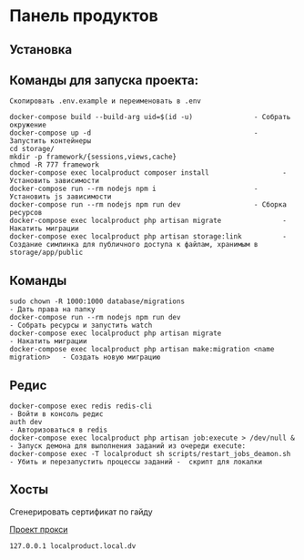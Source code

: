 Панель продуктов
=============================

Установка
------------

Команды для запуска проекта:
-----------
    Скопировать .env.example и переименовать в .env
    
    docker-compose build --build-arg uid=$(id -u)               - Собрать окружение           
    docker-compose up -d                                        - Запустить контейнеры
    cd storage/
    mkdir -p framework/{sessions,views,cache}    
    chmod -R 777 framework
    docker-compose exec localproduct composer install                  - Установить зависимости 
    docker-compose run --rm nodejs npm i                        - Установить js зависимости 
    docker-compose run --rm nodejs npm run dev                  - Сборка ресурсов 
    docker-compose exec localproduct php artisan migrate               - Накатить миграции
    docker-compose exec localproduct php artisan storage:link          - Создание симлинка для публичного доступа к файлам, хранимым в storage/app/public

Команды
-----------
    sudo chown -R 1000:1000 database/migrations                             - Дать права на папку
    docker-compose run --rm nodejs npm run dev                              - Собрать ресурсы и запустить watch    
    docker-compose exec localproduct php artisan migrate                           - Накатить миграции
    docker-compose exec localproduct php artisan make:migration <name migration>   - Создать новую миграцию

Редис
----------- 
    docker-compose exec redis redis-cli                                     - Войти в консоль редис        
    auth dev                                                                - Авторизоваться в redis
    docker-compose exec localproduct php artisan job:execute > /dev/null &         - Запуск демона для выполнения заданий из очереди execute:
    docker-compose exec -T localproduct sh scripts/restart_jobs_deamon.sh          - Убить и перезапустить процессы заданий -  скрипт для локалки


Хосты
-----------
Сгенерировать сертификат по гайду

[Проект прокси](https://gitlab.com/ingrup_products/proxy/-/blob/master/README.md)

    127.0.0.1 localproduct.local.dv
